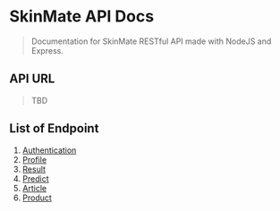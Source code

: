 # SkinMate API Docs

> Documentation for SkinMate RESTful API made with NodeJS and Express.

## API URL

> TBD

## List of Endpoint

1. [Authentication](authentication.md)
2. [Profile](profile.md)
3. [Result]()
4. [Predict]()
5. [Article](article.md)
6. [Product](product.md)
